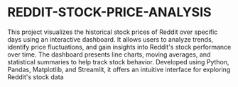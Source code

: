 # REDDIT-STOCK-PRICE-ANALYSIS

This project visualizes the historical stock prices of Reddit over specific days using an interactive dashboard. It allows users to analyze trends, identify price fluctuations, and gain insights into Reddit's stock performance over time. The dashboard presents line charts, moving averages, and statistical summaries to help track stock behavior. Developed using Python, Pandas, Matplotlib, and Streamlit, it offers an intuitive interface for exploring Reddit's stock data
